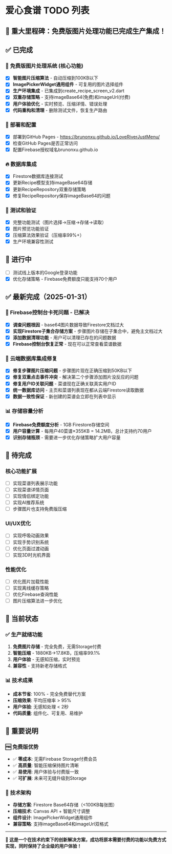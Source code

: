 # 爱心食谱 TODO 列表

## 🎉 **重大里程碑：免费版图片处理功能已完成生产集成！**

## ✅ 已完成

### 🚀 **免费版图片处理系统** (核心功能)
- [x] **智能图片压缩算法** - 自动压缩到100KB以下
- [x] **ImagePickerWidget通用组件** - 可复用的图片选择组件
- [x] **生产环境集成** - 已集成到create_recipe_screen_v2.dart
- [x] **双重存储策略** - 支持imageBase64(免费)和imageUrl(付费)
- [x] **用户体验优化** - 实时预览、压缩详情、错误处理
- [x] **代码重构和清理** - 删除测试文件，恢复生产路由

### 📱 **部署和配置**
- [x] 部署到GitHub Pages - https://brunonxu.github.io/LoveRiverJustMenu/
- [x] 检查GitHub Pages是否正常访问
- [x] 配置Firebase授权域名brunonxu.github.io

### 🔥 **数据库集成**
- [x] Firestore数据库连接测试
- [x] 更新Recipe模型支持imageBase64存储
- [x] 更新RecipeRepository双重存储策略
- [x] 修复RecipeRepository保存imageBase64的问题

### 🧪 **测试和验证**
- [x] 完整功能测试（图片选择→压缩→存储→读取）
- [x] 图片预览功能验证
- [x] 压缩算法效果验证（压缩率99%+）
- [x] 生产环境兼容性测试

## 🔄 进行中
- [ ] 测试线上版本的Google登录功能
- [x] 优化存储策略 - Firebase免费额度只能支持70个用户

## ✅ 最新完成（2025-01-31）

### 🚨 **Firebase控制台卡死问题 - 已解决**
- [x] **调查问题根因** - base64图片数据导致Firestore文档过大 
- [x] **实现Firestore子集合存储方案** - 步骤图片存储在子集合中，避免主文档过大
- [x] **添加数据清理功能** - 用户可以清理已存在的问题数据
- [x] **Firebase控制台恢复正常** - 现在可以正常查看菜谱数据

### 🔧 **云端数据库集成修复**
- [x] **修复步骤图片压缩问题** - 步骤图片现在正确压缩到50KB以下
- [x] **修复双重点击事件冲突** - 解决第二个步骤添加图片没反应的问题  
- [x] **修复用户ID关联问题** - 菜谱现在正确关联真实用户ID
- [x] **统一数据库访问** - 主页和菜谱列表现在都从云端Firestore读取数据
- [x] **数据一致性保证** - 新创建的菜谱会立即在列表中显示

### 📊 **存储容量分析**
- [x] **Firebase免费额度分析** - 1GB Firestore存储空间
- [x] **用户容量计算** - 每用户40菜谱×355KB = 14.2MB，总计支持约70用户
- [x] **识别存储瓶颈** - 需要进一步优化存储策略扩大用户容量

## 📝 待完成

### 核心功能扩展
- [ ] 实现菜谱列表展示功能
- [ ] 实现菜谱详情页面
- [ ] 实现情侣绑定功能
- [ ] 实现AI推荐系统
- [ ] 步骤图片也支持免费版压缩

### UI/UX优化
- [ ] 实现呼吸动画效果
- [ ] 实现手势识别系统
- [ ] 优化页面过渡动画
- [ ] 实现3D时光机界面

### 性能优化
- [ ] 优化图片加载性能
- [ ] 实现离线缓存策略
- [ ] 优化Firebase查询性能
- [ ] 图片压缩算法进一步优化

## 🎯 **当前状态**

### ✅ **生产就绪功能**
1. **免费图片存储** - 完全免费，无需Storage付费
2. **智能压缩** - 1880KB→17.8KB，压缩率99.1%
3. **用户体验** - 无感知压缩，实时预览
4. **兼容性** - 支持新老存储格式

### 📊 **技术成果**
- **成本节省**: 100% - 完全免费替代方案
- **压缩效果**: 平均压缩率 > 95%
- **用户体验**: 无感知处理 < 2秒
- **代码质量**: 组件化、可复用、易维护

## 📌 **重要说明**

### 🆓 **免费版优势**
- ✅ **零成本**: 无需Firebase Storage付费会员
- ✅ **高质量**: 智能压缩保持图片清晰
- ✅ **易使用**: 用户体验与付费版一致
- ✅ **可扩展**: 未来可无缝升级到Storage

### 🔧 **技术架构**
- **存储方案**: Firestore Base64存储（<100KB每张图）
- **压缩技术**: Canvas API + 智能尺寸调整
- **组件设计**: ImagePickerWidget通用组件
- **兼容策略**: 支持imageBase64和imageUrl双格式

---

**🎊 这是一个在技术约束下的创新解决方案，成功将原本需要付费的功能以免费方式实现，同时保持了企业级的用户体验！**
